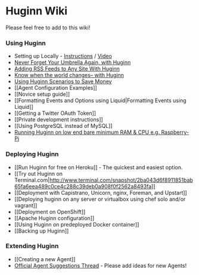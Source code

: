 # Huginn Wiki

Please feel free to add to this wiki!

### Using Huginn

* Setting up Locally - [Instructions](https://gist.github.com/mjhea0/b6b58eefc38985380ff9) / [Video](http://www.youtube.com/watch?v=xJTwaRl2_Iw)
* [Never Forget Your Umbrella Again, with Huginn](http://blog.andrewcantino.com/blog/2014/01/12/never-forget-your-umbrella-again-with-huginn/)
* [Adding RSS Feeds to Any Site With Huginn](http://blog.andrewcantino.com/blog/2014/04/13/adding-rss-feeds-to-any-site-with-huginn/)
* [Know when the world changes– with Huginn](http://blog.andrewcantino.com/blog/2014/03/17/know-when-the-world-changes-with-huginn/)
* [Using Huginn Scenarios to Save Money](http://blog.andrewcantino.com/blog/2014/09/13/using-huginn-scenarios-to-save-money/)
* [[Agent Configuration Examples]]
* [[Novice setup guide]]
* [[Formatting Events and Options using Liquid|Formatting Events using Liquid]]
* [[Getting a Twitter OAuth Token]]
* [[Private development instructions]]
* [[Using PostgreSQL instead of MySQL]]
* [Running Huginn on low end bare minimum RAM & CPU e.g. Raspberry-Pi](https://github.com/cantino/huginn/wiki/Running-huginn-on-low-end-or-bare-minimum-RAM-%26-CPU---Optimization-for-ARM---Raspberry-Pi)
### Deploying Huginn

* [[Run Huginn for free on Heroku]] - The quickest and easiest option.
* [[Try out Huginn on Terminal.com|http://www.terminal.com/snapshot/2ba043d6f8911851bab65fa6eea489c0ce4c288c39deb0a908f0f2562a8493fa]]
* [[Deployment with Capistrano, Unicorn, nginx, Foreman, and Upstart]]
* [[Deploying huginn on any server or virtualbox using chef solo and/or vagrant]]
* [[Deployment on OpenShift]]
* [[Apache Huginn configuration]]
* [[Using Huginn on predeployed Docker container]]
* [[Backing up Huginn]]

### Extending Huginn

* [[Creating a new Agent]]
* [Official Agent Suggestions Thread](https://github.com/cantino/huginn/issues/353) - Please add ideas for new Agents!